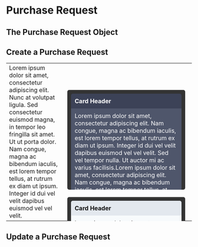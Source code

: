 # Purchase Request

## The Purchase Request Object

## Create a Purchase Request


<style>
  .card-container {
    display: flex;
    flex-wrap: wrap;
    height: 300px;
    /* overflow-y: auto; */
  }
  .card {
    background-color: #333;
    width: 300px;
    height: 250px;
    margin: 10px;
    padding: 10px;
    border-radius: 5px;
  }
  .dark-card-header {
    background-color: #3C4257;
    color: #fff;
    font-weight: bold;
    padding: 10px;
    border-top-left-radius: 5px;
    border-top-right-radius: 5px;
  }
  .dark-card-content {
    background-color: #4F566B;
    color: #fff;
    padding: 10px;
    height: 200px;
    overflow-y: auto;
  }
  .light-card-header {
    background-color: #E3E8EE;
    color: #111;
    font-weight: bold;
    padding: 10px;
    border-top-left-radius: 5px;
    border-top-right-radius: 5px;
  }
  .light-card-content {
    background-color: #F7FAFC;
    color: #111;
    padding: 10px;
    height: 200px;
    overflow-y: auto;
  }
</style>


<table>
  <tr>
    <td width="60%">
      Lorem ipsum dolor sit amet, consectetur adipiscing elit. Nunc at volutpat ligula. Sed consectetur euismod magna, in tempor leo fringilla sit amet. Ut ut porta dolor. Nam congue, magna ac bibendum iaculis, est lorem tempor tellus, at rutrum ex diam ut ipsum. Integer id dui vel velit dapibus euismod vel vel velit.
    </td>
    <td width="40%">
      <div class="card-container">
        <div class="card">
          <div class="dark-card-header">
            Card Header
          </div>
          <div class="dark-card-content">
            Lorem ipsum dolor sit amet, consectetur adipiscing elit. Nam congue, magna ac bibendum iaculis, est lorem tempor tellus, at rutrum ex diam ut ipsum. Integer id dui vel velit dapibus euismod vel vel velit. Sed vel tempor nulla. Ut auctor mi ac varius facilisis.Lorem ipsum dolor sit amet, consectetur adipiscing elit. Nam congue, magna ac bibendum iaculis, est lorem tempor tellus, at rutrum ex diam ut ipsum. Integer id dui vel velit dapibus euismod vel vel velit. Sed vel tempor nulla. Ut auctor mi ac varius facilisis.Lorem ipsum dolor sit amet, consectetur adipiscing elit. Nam congue, magna ac bibendum iaculis, est lorem tempor tellus, at rutrum ex diam ut ipsum. Integer id dui vel velit dapibus euismod vel vel velit. Sed vel tempor nulla. Ut auctor mi ac varius facilisis.
          </div>
        </div>
        <div class="card">
          <div class="light-card-header">
            Card Header
          </div>
          <div class="light-card-content">
            Lorem ipsum dolor sit amet, consectetur adipiscing elit. Nam congue, magna ac bibendum iaculis, est lorem tempor tellus, at rutrum ex diam ut ipsum. Integer id dui vel velit dapibus euismod vel vel velit. Sed vel tempor nulla. Ut auctor mi ac varius facilisis.Lorem ipsum dolor sit amet, consectetur adipiscing elit. Nam congue, magna ac bibendum iaculis, est lorem tempor tellus, at rutrum ex diam ut ipsum. Integer id dui vel velit dapibus euismod vel vel velit. Sed vel tempor nulla. Ut auctor mi ac varius facilisis.Lorem ipsum dolor sit amet, consectetur adipiscing elit. Nam congue, magna ac bibendum iaculis, est lorem tempor tellus, at rutrum ex diam ut ipsum. Integer id dui vel velit dapibus euismod vel vel velit. Sed vel tempor nulla. Ut auctor mi ac varius facilisis.
          </div>
        </div>
      </div>
    </td>
  </tr>
</table>

## Update a Purchase Request
